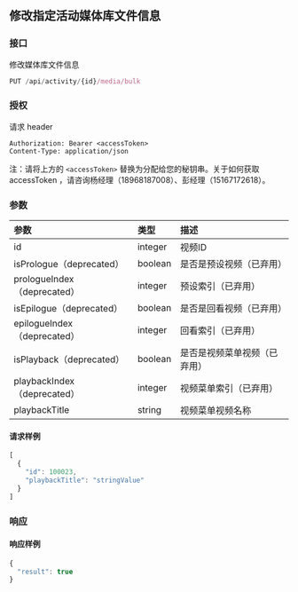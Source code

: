 ## 修改指定活动媒体库文件信息

### 接口

修改媒体库文件信息

```js
PUT /api/activity/{id}/media/bulk
```

### 授权

请求 header

```
Authorization: Bearer <accessToken>
Content-Type: application/json
```

注：请将上方的 `<accessToken>` 替换为分配给您的秘钥串。关于如何获取 accessToken ，请咨询杨经理（18968187008）、彭经理（15167172618）。

### 参数

| 参数 | 类型 | 描述 |
| :--- | :--- | :--- |
| id | integer | 视频ID |
| isPrologue（deprecated） | boolean | 是否是预设视频（已弃用） |
| prologueIndex（deprecated） | integer | 预设索引（已弃用） |
| isEpilogue（deprecated） | boolean | 是否是回看视频（已弃用） |
| epilogueIndex（deprecated） | integer | 回看索引（已弃用） |
| isPlayback（deprecated） | boolean | 是否是视频菜单视频（已弃用） |
| playbackIndex（deprecated） | integer | 视频菜单索引（已弃用） |
| playbackTitle | string | 视频菜单视频名称 |

#### 请求样例

```js
[
  {
    "id": 100023,
    "playbackTitle": "stringValue"
  }
]
```

### 响应

#### 响应样例

```js
{
  "result": true
}
```



